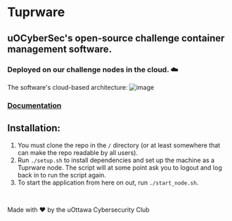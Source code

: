 # Tuprware

## uOCyberSec's open-source challenge container management software. 

### Deployed on our challenge nodes in the cloud. ☁️

The software's cloud-based architecture:
![image](https://github.com/uocybersec/tuprware-node/assets/61163520/5234b8db-1dc1-4a69-a4a9-f9d6aa15bb43)


### [Documentation](https://github.com/uocybersec/tuprware-node/blob/main/DOCUMENTATION.md)

## Installation:
1. You must clone the repo in the `/` directory (or at least somewhere that can make the repo readable by all users). 
1. Run `./setup.sh` to install dependencies and set up the machine as a Tuprware node. The script will at some point ask you to logout and log back in to run the script again.
2. To start the application from here on out, run `./start_node.sh`. 

<br>

Made with ❤️ by the uOttawa Cybersecurity Club
